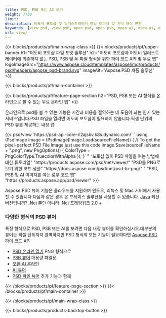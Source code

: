 ```yaml
---
title: PSD, PSB 또는 AI 보기
weight: 7730
limit: 
description: 어도비 포토샵 및 일러스트레이터 파일 이미지 및 기타 형식 변환
keywords: [view psd, view psb, open psd, open psb, open ai, view ai, view image, open photoshop file, open illustrator file]
url: view/
---
```


{{< blocks/products/pf/main-wrap-class >}}
{{< blocks/products/pf/upper-banner h1="어도비 포토샵 파일 포맷 솔루션" h2="어도비 포토샵과 어도비 일러스트레이터에 의존하지 않는 PSD, PSB 및 AI 파일 형식을 위한 하이 코드 API 및 무료 앱" logoImageSrc="https://www.aspose.cloud/templates/aspose/img/products/psd/headers/aspose_psd-brand.svg" imageAlt="Aspose.PSD 제품 솔루션" >}}

{{< blocks/products/pf/main-container >}}

{{< blocks/products/pf/feature-page-section h2="PSD, PSB 또는 AI 형식을 온라인으로 볼 수 있는 무료 온라인 앱" >}}
<p>온라인으로 psd를 볼 수 있는 기능은 시간과 비용을 절약하는 데 도움이 되는 인기 있는 서비스입니다.PSD 파일을 열려면 어도비 포토샵이 필요하지 않습니다.픽셀 단위의 PSD 뷰를 제공하는 내장 앱</p>
{{< psd/view `https://psd-api-core-rl2ajsbv.k8s.dynabic.com/` 
`    using (PsdImage image = (PsdImage)Image.Load(sourceFileName))
    {
        // To get the pixel-perfect PSD File Image just use this code
        image.Save(sourceFileName + ".png",  new PngOptions() {  ColorType = PngColorType.TruecolorWithAlpha });
    }` "
“포토샵 없이 PSD 파일을 여는 방법에 대한 튜토리얼" "https://products.aspose.com/psd/net/viewer/" 
"PSD를 PNG로 보기 위한 코드 샘플"  "https://docs.aspose.com/psd/net/psd-to-png/" "
“PSD, PSB 및 AI 이미지를 여는 로우 코드 앱" "https://products.aspose.app/psd/viewer" >}}
<p>Aspose.PSD 뷰어 기능은 클라우드를 지원하며 윈도우, 리눅스 및 Mac 서버에서 사용할 수 있습니다.다음과 같은 경우 온 프레미스 솔루션을 사용할 수 있습니다. <a href="https://products.aspose.com/psd/java/">Java</a> 최신 버전입니까? <a href="https://products.aspose.com/psd/net/">.Net</a> 뿐만 아니라 .Net 프레임워크 2.0 +</p>

<h3 class="headingpdleft">다양한 형식의 PSD 뷰어</h3>
<p>특정 형식으로 PSD, PSB 또는 AI를 보려면 다음 내장 뷰어를 확인하십시오.대부분의 뷰어는 픽셀 단위까지 완벽하지만 PSD 형식의 모든 기능이 필요하다면 <a href="/psd/">Aspose.PSD</a> 하이 코드 API</p>
<ul>
<li><a href="open-psd-online">PSD 온라인 열기</a> PNG 형식으로</li>
<li><a href="psb">PSB 뷰어</a> 대용량 파일용</li>
<li><a href="open-ai-online">오픈 AI 온라인</a></li>
<li><a href="ai">AI 뷰어</a></li>
<li><a href="/psd/view/psd-file-viewer">PSD 파일 뷰어</a> 추가 기능과 함께</li>
</ul>

{{< /blocks/products/pf/feature-page-section >}}
{{< /blocks/products/pf/main-container >}}


{{< /blocks/products/pf/main-wrap-class >}}

{{< blocks/products/products-backtop-button >}}
